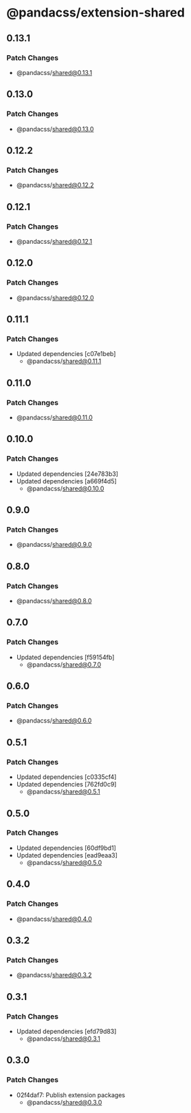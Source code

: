 # @pandacss/extension-shared

## 0.13.1

### Patch Changes

- @pandacss/shared@0.13.1

## 0.13.0

### Patch Changes

- @pandacss/shared@0.13.0

## 0.12.2

### Patch Changes

- @pandacss/shared@0.12.2

## 0.12.1

### Patch Changes

- @pandacss/shared@0.12.1

## 0.12.0

### Patch Changes

- @pandacss/shared@0.12.0

## 0.11.1

### Patch Changes

- Updated dependencies [c07e1beb]
  - @pandacss/shared@0.11.1

## 0.11.0

### Patch Changes

- @pandacss/shared@0.11.0

## 0.10.0

### Patch Changes

- Updated dependencies [24e783b3]
- Updated dependencies [a669f4d5]
  - @pandacss/shared@0.10.0

## 0.9.0

### Patch Changes

- @pandacss/shared@0.9.0

## 0.8.0

### Patch Changes

- @pandacss/shared@0.8.0

## 0.7.0

### Patch Changes

- Updated dependencies [f59154fb]
  - @pandacss/shared@0.7.0

## 0.6.0

### Patch Changes

- @pandacss/shared@0.6.0

## 0.5.1

### Patch Changes

- Updated dependencies [c0335cf4]
- Updated dependencies [762fd0c9]
  - @pandacss/shared@0.5.1

## 0.5.0

### Patch Changes

- Updated dependencies [60df9bd1]
- Updated dependencies [ead9eaa3]
  - @pandacss/shared@0.5.0

## 0.4.0

### Patch Changes

- @pandacss/shared@0.4.0

## 0.3.2

### Patch Changes

- @pandacss/shared@0.3.2

## 0.3.1

### Patch Changes

- Updated dependencies [efd79d83]
  - @pandacss/shared@0.3.1

## 0.3.0

### Patch Changes

- 02f4daf7: Publish extension packages
  - @pandacss/shared@0.3.0
